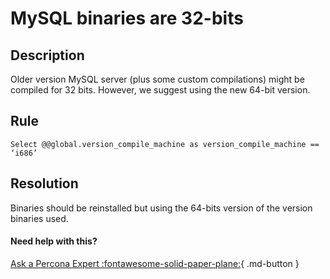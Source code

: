 # MySQL binaries are 32-bits

## Description
Older version MySQL server (plus some custom compilations) might be compiled for 32 bits.
However, we suggest using the new 64-bit version. 


## Rule
`Select @@global.version_compile_machine as version_compile_machine == ‘i686’`


## Resolution
Binaries should be reinstalled but using the 64-bits version of the version binaries used.

#### Need help with this?

[Ask a Percona Expert :fontawesome-solid-paper-plane:](https://www.percona.com/about-percona/contact?utm_source=pmm&utm_medium=banner&utm_campaign=advisors_readmore){ .md-button }
